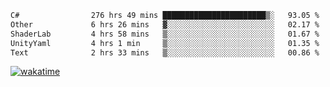 <!--START_SECTION:waka-->

```txt
C#                276 hrs 49 mins ███████████████████████▒░   93.05 %
Other             6 hrs 26 mins   ▓░░░░░░░░░░░░░░░░░░░░░░░░   02.17 %
ShaderLab         4 hrs 58 mins   ▒░░░░░░░░░░░░░░░░░░░░░░░░   01.67 %
UnityYaml         4 hrs 1 min     ▒░░░░░░░░░░░░░░░░░░░░░░░░   01.35 %
Text              2 hrs 33 mins   ▒░░░░░░░░░░░░░░░░░░░░░░░░   00.86 %
```

<!--END_SECTION:waka-->
[![wakatime](https://wakatime.com/badge/user/6c2f442e-41b4-42e3-bc06-d5d8203ad1da.svg)](https://wakatime.com/@6c2f442e-41b4-42e3-bc06-d5d8203ad1da)
